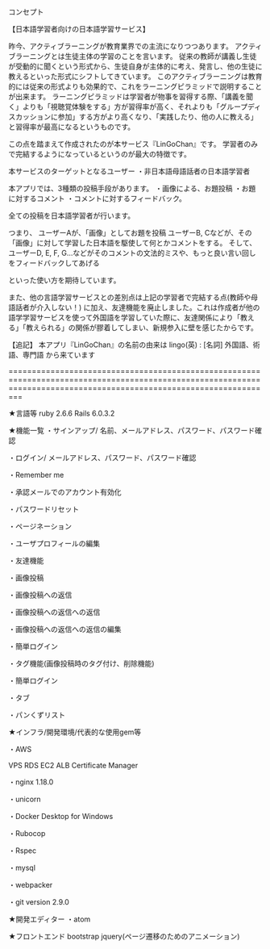 コンセプト

【日本語学習者向けの日本語学習サービス】

昨今、アクティブラーニングが教育業界での主流になりつつあります。
アクティブラーニングとは生徒主体の学習のことを言います。
従来の教師が講義し生徒が受動的に聞くという形式から、生徒自身が主体的に考え、発言し、他の生徒に教えるといった形式にシフトしてきています。
このアクティブラーニングは教育的には従来の形式よりも効果的で、これをラーニングピラミッドで説明することが出来ます。
ラーニングピラミッドは学習者が物事を習得する際、「講義を聞く」よりも「視聴覚体験をする」方が習得率が高く、それよりも「グループディスカッションに参加」する方がより高くなり、「実践したり、他の人に教える」と習得率が最高になるというものです。

この点を踏まえて作成されたのが本サービス『LinGoChan』です。
学習者のみで完結するようになっているというのが最大の特徴です。

本サービスのターゲットとなるユーザー
・非日本語母語話者の日本語学習者

本アプリでは、3種類の投稿手段があります。
・画像による、お題投稿
・お題に対するコメント
・コメントに対するフィードバック。

全ての投稿を日本語学習者が行います。

つまり、
ユーザーAが、「画像」としてお題を投稿
ユーザーB, Cなどが、その「画像」に対して学習した日本語を駆使して何とかコメントをする。
そして、
ユーザーD, E, F, G…などがそのコメントの文法的ミスや、もっと良い言い回しをフィードバックしてあげる

といった使い方を期待しています。

また、他の言語学習サービスとの差別点は上記の学習者で完結する点(教師や母語話者が介入しない！)
に加え、友達機能を廃止しました。これは作成者が他の語学学習サービスを使って外国語を学習していた際に、友達関係により「教える」「教えられる」の関係が膠着してしまい、新規参入に壁を感じたからです。

【追記】
本アプリ『LinGoChan』の名前の由来は
lingo(英) :  [名詞] 外国語、術語、専門語
から来ています

=====================================================================================================================================================================


★言語等
ruby 2.6.6
Rails 6.0.3.2

★機能一覧
・サインアップ/ 名前、メールアドレス、パスワード、パスワード確認

・ログイン/ メールアドレス、パスワード、パスワード確認

・Remember me

・承認メールでのアカウント有効化

・パスワードリセット

・ページネーション

・ユーザプロフィールの編集

・友達機能

・画像投稿

・画像投稿への返信 

・画像投稿への返信への返信

・画像投稿への返信への返信の編集

・簡単ログイン

・タグ機能(画像投稿時のタグ付け、削除機能)

・簡単ログイン

・タブ

・パンくずリスト

★インフラ/開発環境/代表的な使用gem等

・AWS

VPS
RDS
EC2
ALB
Certificate Manager

・nginx 1.18.0

・unicorn

・Docker Desktop for Windows

・Rubocop

・Rspec


・mysql

・webpacker

・git version 2.9.0


★開発エディター
・atom

★フロントエンド
bootstrap
jquery(ページ遷移のためのアニメーション)



